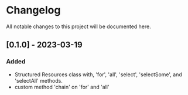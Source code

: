 # Changelog

All notable changes to this project will be documented here.

## [0.1.0] - 2023-03-19

### Added

- Structured Resources class with, 'for', 'all', 'select', 'selectSome', and 'selectAll' methods.
- custom method 'chain' on 'for' and 'all'
